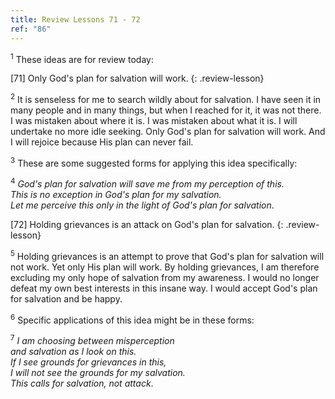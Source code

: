 ```yaml
---
title: Review Lessons 71 - 72
ref: "86"
---
```


<sup>1</sup> These ideas are for review today:

\[71\] Only God's plan for salvation will work.
{: .review-lesson}

<sup>2</sup> It is senseless for me to search wildly about for
salvation. I have seen it in many people and in many things, but when I
reached for it, it was not there. I was mistaken about where it is. I
was mistaken about what it is. I will undertake no more idle seeking.
Only God's plan for salvation will work. And I will rejoice because His
plan can never fail.

<sup>3</sup> These are some suggested forms for applying this idea
specifically:

<sup>4</sup> *God's plan for salvation will save me from my perception
of this.<br/> This is no exception in God's plan for my salvation.<br/>
Let me perceive this only in the light of God's plan for salvation*.

\[72\] Holding grievances is an attack on God's plan for salvation.
{: .review-lesson}

<sup>5</sup> Holding grievances is an attempt to prove that God's plan
for salvation will not work. Yet only His plan will work. By holding
grievances, I am therefore excluding my only hope of salvation from my
awareness. I would no longer defeat my own best interests in this insane
way. I would accept God's plan for salvation and be happy.

<sup>6</sup> Specific applications of this idea might be in these forms:

<sup>7</sup> *I am choosing between misperception<br/> and salvation as
I look on this.<br/> If I see grounds for grievances in this,<br/> I
will not see the grounds for my salvation.<br/> This calls for
salvation, not attack*.
